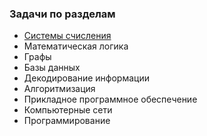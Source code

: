 ### Задачи по разделам

* [Системы счисления](https://www.gitbook.com/book/ivlev/gia11/edit#/edit/master/zadachi-sistemi-schisleniya.md?_k=hu829u)
* Математическая логика
* Графы 
* Базы данных
* Декодирование информации
* Алгоритмизация
* Прикладное программное обеспечение
* Компьютерные сети
* Программирование



